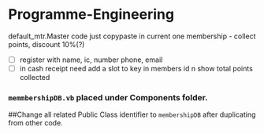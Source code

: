 # Programme-Engineering
default_mtr.Master code just copypaste in current one
membership - collect points, discount 10%(?)
- [ ] register with name, ic, number phone, email
- [ ] in cash receipt need add a slot to key in members id n show total points collected

### `memmbershipDB.vb` placed under Components folder. 
##Change all related Public Class identifier to `membershipDB` after duplicating from other code.
